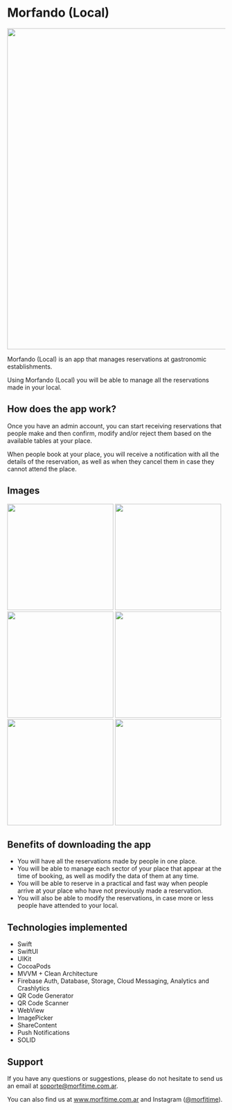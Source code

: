 # Morfando (Local)
<img src="https://i.ibb.co/6bNwmJB/Grafico.png" width="740">

Morfando (Local) is an app that manages reservations at gastronomic establishments.

Using Morfando (Local) you will be able to manage all the reservations made in your local.

## How does the app work?
Once you have an admin account, you can start receiving reservations that people make and then confirm, modify and/or reject them based on the available tables at your place.

When people book at your place, you will receive a notification with all the details of the reservation, as well as when they cancel them in case they cannot attend the place.

## Images
<img src="https://i.ibb.co/YWBZmZy/1.jpg" width="245"> <img src="https://i.ibb.co/W33kjDb/2.jpg" width= "245"> <img src="https://i.ibb.co/3Yk3hsF/3.jpg" width="245"> <img src="https://i.ibb.co/hMGSLQd/4.jpg" width="245">
<img src="https://i.ibb.co/dfDyNDS/5.jpg" width="245"> <img src="https://i.ibb.co/C9Rh190/6.jpg" width= "245">

## Benefits of downloading the app
- You will have all the reservations made by people in one place.
- You will be able to manage each sector of your place that appear at the time of booking, as well as modify the data of them at any time.
- You will be able to reserve in a practical and fast way when people arrive at your place who have not previously made a reservation.
- You will also be able to modify the reservations, in case more or less people have attended to your local.

## Technologies implemented
- Swift
- SwiftUI
- UIKit
- CocoaPods
- MVVM + Clean Architecture
- Firebase Auth, Database, Storage, Cloud Messaging, Analytics and Crashlytics
- QR Code Generator
- QR Code Scanner
- WebView
- ImagePicker
- ShareContent
- Push Notifications
- SOLID

## Support
If you have any questions or suggestions, please do not hesitate to send us an email at <a href="mailto:soporte@morfitime.com.ar">soporte@morfitime.com.ar</a>.

You can also find us at <a href="https://www.morfitime.com.ar">www.morfitime.com.ar</a> and Instagram (<a href="https://www.instagram.com/morfitime">@morfitime</a>).